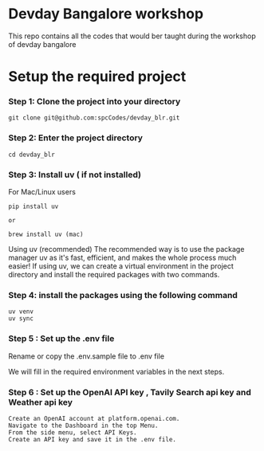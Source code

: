 # Devday Bangalore workshop
This repo contains all the codes that would ber taught during the workshop of devday bangalore 

#  Setup the required project 

### Step 1: Clone the project into your directory

```
git clone git@github.com:spcCodes/devday_blr.git
```
### Step 2: Enter the project directory

```
cd devday_blr
```

### Step 3: Install uv ( if not installed)

For Mac/Linux users
```
pip install uv 

or 

brew install uv (mac)
```

Using uv (recommended)
The recommended way is to use the package manager uv as it's fast, efficient, and makes the whole process much easier!
If using uv, we can create a virtual environment in the project directory and install the required packages with two commands.

### Step 4: install the packages using the following command

```
uv venv
uv sync
```

### Step 5 : Set up the .env file

Rename or copy the .env.sample file to .env file

 We will fill in the required environment variables in the next steps.

### Step 6 : Set up the OpenAI API key , Tavily Search api key and Weather api key

```
Create an OpenAI account at platform.openai.com.
Navigate to the Dashboard in the top Menu.
From the side menu, select API Keys.
Create an API key and save it in the .env file.
```